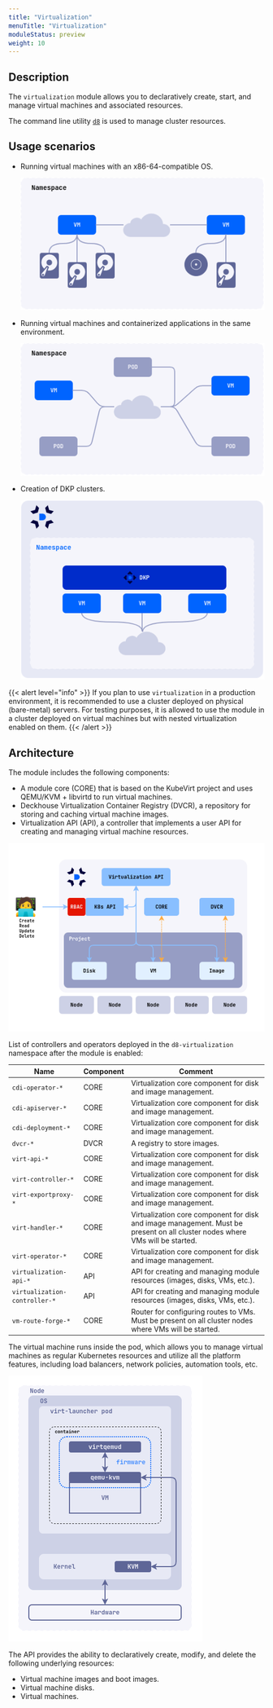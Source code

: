 ```yaml
---
title: "Virtualization"
menuTitle: "Virtualization"
moduleStatus: preview
weight: 10
---
```


## Description

The `virtualization` module allows you to declaratively create, start, and manage virtual machines and associated resources.

The command line utility [`d8`](https://deckhouse.ru/documentation/v1/deckhouse-cli/) is used to manage cluster resources.

## Usage scenarios

- Running virtual machines with an x86-64-compatible OS.

  ![](./images/cases-vms.png)

- Running virtual machines and containerized applications in the same environment.

  ![](./images/cases-pods-and-vms.png)

- Creation of DKP clusters.

  ![](./images/cases.dkp.png)

{{< alert level="info" >}}
If you plan to use `virtualization` in a production environment, it is recommended to use a cluster deployed on physical (bare-metal) servers. For testing purposes, it is allowed to use the module in a cluster deployed on virtual machines but with nested virtualization enabled on them.
{{< /alert >}}

## Architecture

The module includes the following components:

- A module core (CORE) that is based on the KubeVirt project and uses QEMU/KVM + libvirtd to run virtual machines.
- Deckhouse Virtualization Container Registry (DVCR), a repository for storing and caching virtual machine images.
- Virtualization API (API), a controller that implements a user API for creating and managing virtual machine resources.

![](images/arch.png)

List of controllers and operators deployed in the `d8-virtualization` namespace after the module is enabled:

| Name                          | Component | Comment                                                                                                                      |
| ----------------------------- | --------- | ---------------------------------------------------------------------------------------------------------------------------- |
| `cdi-operator-*`              | CORE      | Virtualization core component for disk and image management.                                                                 |
| `cdi-apiserver-*`             | CORE      | Virtualization core component for disk and image management.                                                                 |
| `cdi-deployment-*`            | CORE      | Virtualization core component for disk and image management.                                                                 |
| `dvcr-*`                      | DVCR      | A registry to store images.                                                                                                  |
| `virt-api-*`                  | CORE      | Virtualization core component for disk and image management.                                                                 |
| `virt-controller-*`           | CORE      | Virtualization core component for disk and image management.                                                                 |
| `virt-exportproxy-*`          | CORE      | Virtualization core component for disk and image management.                                                                 |
| `virt-handler-*`              | CORE      | Virtualization core component for disk and image management. Must be present on all cluster nodes where VMs will be started. |
| `virt-operator-*`             | CORE      | Virtualization core component for disk and image management.                                                                 |
| `virtualization-api-*`        | API       | API for creating and managing module resources (images, disks, VMs, etc.).                                                     |
| `virtualization-controller-*` | API       | API for creating and managing module resources (images, disks, VMs, etc.).                                                     |
| `vm-route-forge-*`            | CORE      | Router for configuring routes to VMs. Must be present on all cluster nodes where VMs will be started.                        |

The virtual machine runs inside the pod, which allows you to manage virtual machines as regular Kubernetes resources and utilize all the platform features, including load balancers, network policies, automation tools, etc.

![](images/vm.png)

The API provides the ability to declaratively create, modify, and delete the following underlying resources:

- Virtual machine images and boot images.
- Virtual machine disks.
- Virtual machines.
